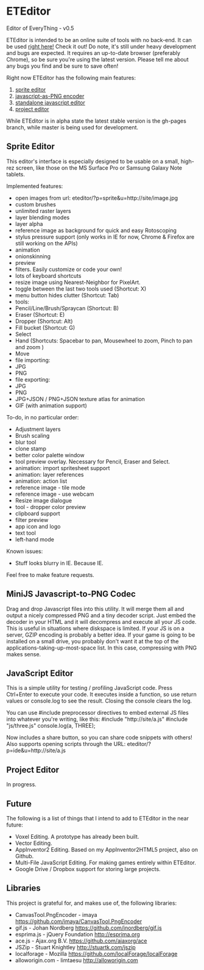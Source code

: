 # ETEditor
Editor of EveryThing - v0.5

ETEditor is intended to be an online suite of tools with no back-end.
It can be used [right here!](http://felipemanga.github.io/eteditor) Check it out!
Do note, it's still under heavy development and bugs are expected. It requires an up-to-date browser (preferably Chrome), so be sure you're using the latest version.
Please tell me about any bugs you find and be sure to save often!

Right now ETEditor has the following main features:
 1. [sprite editor](#spriteeditor)
 2. [javascript-as-PNG encoder](#minijs)
 3. [standalone javascript editor](#jsedit)
 4. [project editor](#projectedit)

While ETEditor is in alpha state the latest stable version is the gh-pages branch, while master is being used for development.

## <a id="spriteeditor"></a> Sprite Editor
This editor's interface is especially designed to be usable on a small, high-rez
screen, like those on the MS Surface Pro or Samsung Galaxy Note tablets.

Implemented features:
- open images from url: eteditor/?p=sprite&u=http://site/image.jpg
- custom brushes
- unlimited raster layers
- layer blending modes
- layer alpha
- reference image as background for quick and easy Rotoscoping
- stylus pressure support (only works in IE for now, Chrome & Firefox are still working on the APIs)
- animation
 - onionskinning
 - preview
- filters. Easily customize or code your own!
- lots of keyboard shortcuts
- resize image using Nearest-Neighbor for PixelArt.
- toggle between the last two tools used (Shortcut: X)
- menu button hides clutter (Shortcut: Tab)
- tools:
 - Pencil/Line/Brush/Spraycan (Shortcut: B)
 - Eraser (Shortcut: E)
 - Dropper (Shortcut: Alt)
 - Fill bucket (Shortcut: G)
 - Select
 - Hand (Shortcuts: Spacebar to pan, Mousewheel to zoom, Pinch to pan and zoom )
 - Move
- file importing:
 - JPG
 - PNG
- file exporting:
 - JPG
 - PNG
 - JPG+JSON / PNG+JSON texture atlas for animation
 - GIF (with animation support)

To-do, in no particular order:
 - Adjustment layers
 - Brush scaling
 - blur tool
 - clone stamp
 - better color palette window
 - tool preview overlay. Necessary for Pencil, Eraser and Select.
 - animation: import spritesheet support
 - animation: layer references
 - animation: action list
 - reference image - tile mode
 - reference image - use webcam
 - Resize image dialogue
 - tool - dropper color preview
 - clipboard support
 - filter preview
 - app icon and logo
 - text tool
 - left-hand mode

 Known issues:
 - Stuff looks blurry in IE. Because IE.

Feel free to make feature requests.

## <a id="minijs"></a> MiniJS Javascript-to-PNG Codec
Drag and drop Javascript files into this utility. It will merge them all and
output a nicely compressed PNG and a tiny decoder script. Just embed the decoder
in your HTML and it will decompress and execute all your JS code.
This is useful in situations where diskspace is limited. If your JS is on a
server, GZIP encoding is probably a better idea. If your game is going to be
installed on a small drive, you probably don't want it at the top of the applications-taking-up-most-space list. In this case, compressing with PNG makes sense.

## <a id="jsedit"></a> JavaScript Editor
This is a simple utility for testing / profiling JavaScript code.
Press Ctrl+Enter to execute your code. It executes inside a function, so use return values or console.log to see the result. Closing the console clears the log.

You can use #include preprocessor directives to embed external JS files into whatever you're writing, like this:
#include "http://site/a.js"
#include "js/three.js"
console.log(a, THREE);

Now includes a share button, so you can share code snippets with others! Also supports opening scripts through the URL: eteditor/?p=ide&u=http://site/a.js


## <a id="projectedit"></a> Project Editor
In progress.

## Future
The following is a list of things that I intend to add to ETEditor in the near future:
- Voxel Editing. A prototype has already been built.
- Vector Editing.
- AppInventor2 Editing. Based on my AppInventor2HTML5 project, also on Github.
- Multi-File JavaScript Editing. For making games entirely within ETEditor.
- Google Drive / Dropbox support for storing large projects.

## Libraries
This project is grateful for, and makes use of, the following libraries:
- CanvasTool.PngEncoder - imaya https://github.com/imaya/CanvasTool.PngEncoder
- gif.js - Johan Nordberg https://github.com/jnordberg/gif.js
- esprima.js - jQuery Foundation http://esprima.org
- ace.js - Ajax.org B.V. https://github.com/ajaxorg/ace
- JSZip - Stuart Knightley http://stuartk.com/jszip
- localforage - Mozilla https://github.com/localForage/localForage
- alloworigin.com - limtaesu http://alloworigin.com
